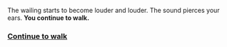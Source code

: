 The wailing starts to become louder and louder. The sound pierces your ears. **You continue to walk.**

### [Continue to walk](noise-at-its-highest.md)